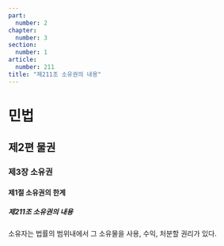 ```yaml
---
part:
  number: 2
chapter:
  number: 3
section:
  number: 1
article:
  number: 211
title: "제211조 소유권의 내용"
---
```

# 민법

## 제2편 물권

### 제3장 소유권

#### 제1절 소유권의 한계

##### 제211조 소유권의 내용

소유자는 법률의 범위내에서 그 소유물을 사용, 수익, 처분할 권리가 있다.
